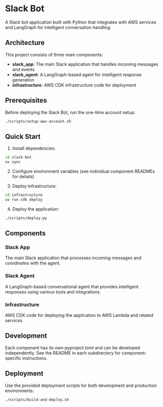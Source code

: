 # Slack Bot

A Slack bot application built with Python that integrates with AWS services and LangGraph for intelligent conversation handling.

## Architecture

This project consists of three main components:

- **slack_app**: The main Slack application that handles incoming messages and events
- **slack_agent**: A LangGraph-based agent for intelligent response generation
- **infrastructure**: AWS CDK infrastructure code for deployment

## Prerequisites

Before deploying the Slack Bot, run the one-time account setup:

```bash
./scripts/setup-aws-account.sh
```

## Quick Start

1. Install dependencies:
```bash
cd slack-bot
uv sync
```

2. Configure environment variables (see individual component READMEs for details)

3. Deploy infrastructure:
```bash
cd infrastructure
uv run cdk deploy
```

4. Deploy the application:
```bash
./scripts/deploy.py
```

## Components

### Slack App
The main Slack application that processes incoming messages and coordinates with the agent.

### Slack Agent  
A LangGraph-based conversational agent that provides intelligent responses using various tools and integrations.

### Infrastructure
AWS CDK code for deploying the application to AWS Lambda and related services.

## Development

Each component has its own pyproject.toml and can be developed independently. See the README in each subdirectory for component-specific instructions.

## Deployment

Use the provided deployment scripts for both development and production environments:

```bash
./scripts/build-and-deploy.sh
```